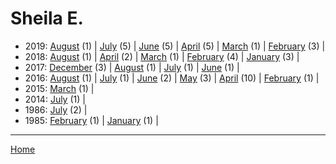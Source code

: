 # Sheila E.

  * 2019: 
      [August](./sheila-e-2019-08.md) (1) | 
      [July](./sheila-e-2019-07.md) (5) | 
      [June](./sheila-e-2019-06.md) (5) | 
      [April](./sheila-e-2019-04.md) (5) | 
      [March](./sheila-e-2019-03.md) (1) | 
      [February](./sheila-e-2019-02.md) (3) | 
  * 2018: 
      [August](./sheila-e-2018-08.md) (1) | 
      [April](./sheila-e-2018-04.md) (2) | 
      [March](./sheila-e-2018-03.md) (1) | 
      [February](./sheila-e-2018-02.md) (4) | 
      [January](./sheila-e-2018-01.md) (3) | 
  * 2017: 
      [December](./sheila-e-2017-12.md) (3) | 
      [August](./sheila-e-2017-08.md) (1) | 
      [July](./sheila-e-2017-07.md) (1) | 
      [June](./sheila-e-2017-06.md) (1) | 
  * 2016: 
      [August](./sheila-e-2016-08.md) (1) | 
      [July](./sheila-e-2016-07.md) (1) | 
      [June](./sheila-e-2016-06.md) (2) | 
      [May](./sheila-e-2016-05.md) (3) | 
      [April](./sheila-e-2016-04.md) (10) | 
      [February](./sheila-e-2016-02.md) (1) | 
  * 2015: 
      [March](./sheila-e-2015-03.md) (1) | 
  * 2014: 
      [July](./sheila-e-2014-07.md) (1) | 
  * 1986: 
      [July](./sheila-e-1986-07.md) (2) | 
  * 1985: 
      [February](./sheila-e-1985-02.md) (1) | 
      [January](./sheila-e-1985-01.md) (1) | 

----

[Home](../)
